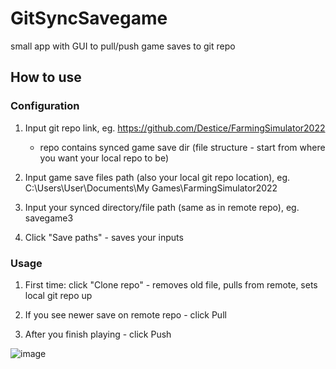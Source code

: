 # GitSyncSavegame
small app with GUI to pull/push game saves to git repo


## How to use

### Configuration
1. Input git repo link, eg. https://github.com/Destice/FarmingSimulator2022
      * repo contains synced game save dir (file structure  - start from where you want your local repo to be)
 
2. Input game save files path (also your local git repo location), eg. C:\Users\User\Documents\My Games\FarmingSimulator2022

3. Input your synced directory/file path (same as in remote repo), eg. savegame3

4. Click "Save paths" - saves your inputs

### Usage
1. First time: click "Clone repo" - removes old file, pulls from remote, sets local git repo up

2. If you see newer save on remote repo - click Pull

3. After you finish playing - click Push

![image](https://user-images.githubusercontent.com/83007545/206921351-c488f73b-6ddd-4f4b-a2b1-2ac6b647bae4.png)
